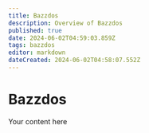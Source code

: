 ```yaml
---
title: Bazzdos
description: Overview of Bazzdos
published: true
date: 2024-06-02T04:59:03.859Z
tags: bazzdos
editor: markdown
dateCreated: 2024-06-02T04:58:07.552Z
---
```


# Bazzdos
Your content here